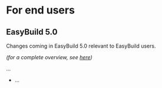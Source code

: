 # For end users

## EasyBuild 5.0

Changes coming in EasyBuild 5.0 relevant to EasyBuild users.

*(for a complete overview, see [here](../easybuild-v5/overview-of-changes.md))*

... 

* ...
